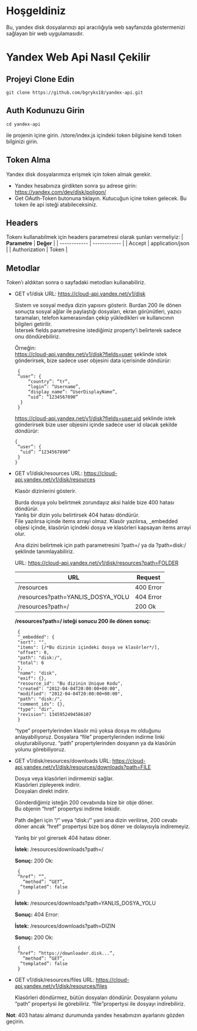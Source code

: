 # Hoşgeldiniz
Bu, yandex disk dosyalarınızı api aracılığıyla web sayfanızda göstermenizi sağlayan bir web uygulamasıdır.

# Yandex Web Api Nasıl Çekilir

## Projeyi Clone Edin
    git clone https://github.com/bgryks18/yandex-api.git
## Auth Kodunuzu Girin
    cd yandex-api
 ile projenin içine girin.
     /store/index.js
içindeki token bilgisine kendi token bilginizi girin.

## Token Alma
Yandex disk dosyalarımıza erişmek için token almak gerekir. 
- Yandex hesabınıza girdikten sonra şu adrese girin: https://yandex.com/dev/disk/poligon/
- Get OAuth-Token butonuna tıklayın. Kutucuğun içine token gelecek. Bu token ile api isteği atabileceksiniz.

## Headers
Tokenı kullanabilmek için headers parametresi olarak şunları vermeliyiz:
| **Parametre**  | **Değer**  |
| ------------ | ------------ |
|  Accept  | application/json  |
| Authorization  | Token  |

## Metodlar
Token’ı aldıktan sonra o sayfadaki metodları kullanabiliriz.

 - GET v1/disk
	URL:  https://cloud-api.yandex.net/v1/disk

	Sistem ve sosyal medya dizin yapısını gösterir.
	Burdan 200 ile dönen sonuçta sosyal ağlar ile paylaştığı dosyaları, ekran görünütleri, yazıcı taramaları, telefon kamerasından çekip yükledikleri ve kullanıcının bilgileri getirilir.  
İstersek fields parametresine istediğimiz property’i belirterek sadece onu döndürebiliriz. 

	Örneğin:  
	https://cloud-api.yandex.net/v1/disk?fields=user şeklinde istek gönderirsek, bize sadece user objesini data içerisinde döndürür:
    
    	{
    	“user”: {
	    	“country”: “tr”,
	    	“login”: “Username”,
	    	“display_name”: “UserDisplayName”,
	    	“uid”: “1234567890”
    	 }
    	}

	https://cloud-api.yandex.net/v1/disk?fields=user.uid şeklinde istek gönderirsek bize user objesini içinde sadece user id olacak şekilde döndürür:

	   {
		“user”: {
		 “uid”: “1234567890”
		}
	   }
 - GET v1/disk/resources
	 URL: https://cloud-api.yandex.net/v1/disk/resources
	 
	 Klasör dizinlerini gösterir.  
  
	Burda dosya yolu belirtmek zorundayız aksi halde bize 400 hatası döndürür.  
	Yanlış bir dizin yolu belirtirsek 404 hatası döndürür.  
	File yazılırsa içinde items arrayi olmaz. Klasör yazılırsa, _embedded objesi içinde, klasörün içindeki dosya ve klasörleri kapsayan items arrayi olur.  
	  
	Ana dizini belirtmek için path parametresini ?path=/ ya da ?path=disk:/ şeklinde tanımlayabiliriz.

	URL: https://cloud-api.yandex.net/v1/disk/resources?path=FOLDER
	
	| URL | Request |
	|--|--|
	|/resources|400 Error|
	|/resources?path=YANLIS_DOSYA_YOLU|404 Error|
	|/resources?path=/|200 Ok|
	
	**/resources?path=/ isteği sonucu 200 ile dönen sonuç:**

	    {  
	    "_embedded": {
	    "sort": "",
	    "items": [/*Bu dizinin içindeki dosya ve klasörler*/],
	    "offset": 0,
	    "path": "disk:/",
	    "total": 6
	    },
	    "name": "disk",
	    "exif": {},
	    "resource_id": "Bu dizinin Unique Kodu",
	    "created": "2012-04-04T20:00:00+00:00",
	    "modified": "2012-04-04T20:00:00+00:00",
	    "path": "disk:/",
	    "comment_ids": {},
	    "type": "dir",
	    "revision": 1345952494586107  
	    }

	“type” propertylerinden klasör mü yoksa dosya mı olduğunu anlayabiliyoruz.
	Dosyalara “file” propertylerinden indirme linki oluşturabiliyoruz.
	“path” propertylerinden dosyanın ya da klasörün yolunu görebiliyoruz.

 - GET v1/disk/resources/downloads
URL:  https://cloud-api.yandex.net/v1/disk/resources/downloads?path=FILE

	Dosya veya klasörleri indirmemizi sağlar.  
	Klasörleri zipleyerek indirir.  
	Dosyaları direkt indirir.  
  
	Gönderdiğimiz isteğin 200 cevabında bize bir obje döner.  
	Bu objenin “href” propertysi indirme linkidir.  

	Path değeri için “/” veya “disk:/” yani ana dizin verilirse, 200 cevabı döner ancak “href” propertysi bize boş döner ve dolayısıyla indiremeyiz.  

	Yanlış bir yol girersek 404 hatası döner.
	
	**İstek:** /resources/downloads?path=/
	
	**Sonuç:** 200 Ok:
	
		{
		“href”: “”,
		  “method”: “GET”,
		 “templated”: false
		}
		
  	**İstek:** /resources/downloads?path=YANLIS_DOSYA_YOLU
	
	**Sonuç:** 404 Error:
	
	**İstek:** /resources/downloads?path=DIZIN
	
	**Sonuç:** 200 Ok:
	
		{
		“href”: “https://downloader.disk...”,
		  “method”: “GET”,
		 “templated”: false
		}
 - GET v1/disk/resources/files
	URL: https://cloud-api.yandex.net/v1/disk/resources/files

	Klasörleri döndürmez, bütün dosyaları döndürür.
	Dosyaların yolunu “path” propertysi ile görebiliriz.
	“file”propertysi ile dosyayı indirebiliriz.

**Not**: 403 hatası almanız durumunda yandex hesabınızın ayarlarını gözden geçirin.
